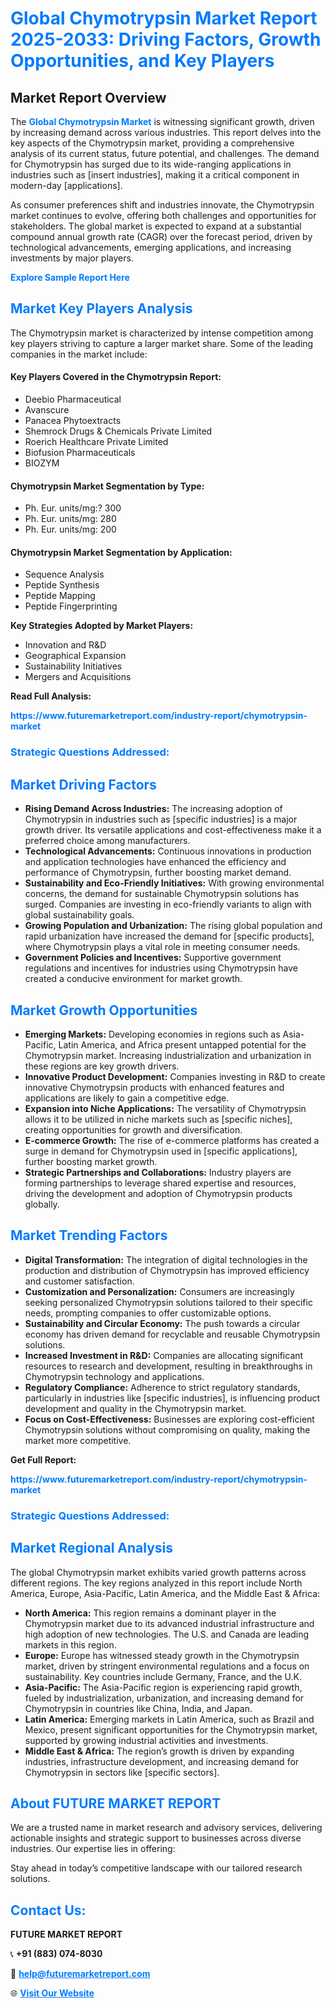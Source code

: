 <h1 style="color: #007BFF;">Global Chymotrypsin Market Report 2025-2033: Driving Factors, Growth Opportunities, and Key Players</h1>

<section id="overview">
<h2>Market Report Overview</h2>
<p>The <a href="https://www.futuremarketreport.com/industry-report/chymotrypsin-market" style="color: #007BFF; text-decoration: none;"><strong>Global Chymotrypsin Market</strong></a> is witnessing significant growth, driven by increasing demand across various industries. This report delves into the key aspects of the Chymotrypsin market, providing a comprehensive analysis of its current status, future potential, and challenges. The demand for Chymotrypsin has surged due to its wide-ranging applications in industries such as [insert industries], making it a critical component in modern-day [applications].</p>
<p>As consumer preferences shift and industries innovate, the Chymotrypsin market continues to evolve, offering both challenges and opportunities for stakeholders. The global market is expected to expand at a substantial compound annual growth rate (CAGR) over the forecast period, driven by technological advancements, emerging applications, and increasing investments by major players.</p>
</section>

<section id="overview">
<p><a href="https://www.futuremarketreport.com/request-sample/reportId=87699" style="color: #007BFF; text-decoration: none;"><strong>Explore Sample Report Here</strong></a></p>
</section>

<section id="key-players">
<h2 style="color: #007BFF;">Market Key Players Analysis</h2>
<p>The Chymotrypsin market is characterized by intense competition among key players striving to capture a larger market share. Some of the leading companies in the market include:</p>
<h4>Key Players Covered in the Chymotrypsin Report:</h4>
<ul><li>Deebio Pharmaceutical</li><li>Avanscure</li><li>Panacea Phytoextracts</li><li>Shemrock Drugs &amp; Chemicals Private Limited</li><li>Roerich Healthcare Private Limited</li><li>Biofusion Pharmaceuticals</li><li>BIOZYM</li></ul>
<h4>Chymotrypsin Market Segmentation by Type:</h4>
<ul><li>Ph. Eur. units/mg:? 300</li><li>Ph. Eur. units/mg: 280</li><li>Ph. Eur. units/mg: 200</li></ul>

<h4>Chymotrypsin Market Segmentation by Application:</h4>
<ul><li>Sequence Analysis</li><li>Peptide Synthesis</li><li>Peptide Mapping</li><li>Peptide Fingerprinting</li></ul>
<p><strong>Key Strategies Adopted by Market Players:</strong></p>
<ul>
<li>Innovation and R&D</li>
<li>Geographical Expansion</li>
<li>Sustainability Initiatives</li>
<li>Mergers and Acquisitions</li>
</ul>
</section>

<section>
<p><strong>Read Full Analysis: </strong></p><a href="https://www.futuremarketreport.com/industry-report/chymotrypsin-market" style="color: #007BFF; text-decoration: none;"><strong>https://www.futuremarketreport.com/industry-report/chymotrypsin-market</strong></a>
<h3 style="color: #007BFF;">Strategic Questions Addressed:</h3>
</section>

<section id="driving-factors">
<h2 style="color: #007BFF;">Market Driving Factors</h2>
<ul>
<li><strong>Rising Demand Across Industries:</strong> The increasing adoption of Chymotrypsin in industries such as [specific industries] is a major growth driver. Its versatile applications and cost-effectiveness make it a preferred choice among manufacturers.</li>
<li><strong>Technological Advancements:</strong> Continuous innovations in production and application technologies have enhanced the efficiency and performance of Chymotrypsin, further boosting market demand.</li>
<li><strong>Sustainability and Eco-Friendly Initiatives:</strong> With growing environmental concerns, the demand for sustainable Chymotrypsin solutions has surged. Companies are investing in eco-friendly variants to align with global sustainability goals.</li>
<li><strong>Growing Population and Urbanization:</strong> The rising global population and rapid urbanization have increased the demand for [specific products], where Chymotrypsin plays a vital role in meeting consumer needs.</li>
<li><strong>Government Policies and Incentives:</strong> Supportive government regulations and incentives for industries using Chymotrypsin have created a conducive environment for market growth.</li>
</ul>
</section>

<section id="growth-opportunities">
<h2 style="color: #007BFF;">Market Growth Opportunities</h2>
<ul>
<li><strong>Emerging Markets:</strong> Developing economies in regions such as Asia-Pacific, Latin America, and Africa present untapped potential for the Chymotrypsin market. Increasing industrialization and urbanization in these regions are key growth drivers.</li>
<li><strong>Innovative Product Development:</strong> Companies investing in R&D to create innovative Chymotrypsin products with enhanced features and applications are likely to gain a competitive edge.</li>
<li><strong>Expansion into Niche Applications:</strong> The versatility of Chymotrypsin allows it to be utilized in niche markets such as [specific niches], creating opportunities for growth and diversification.</li>
<li><strong>E-commerce Growth:</strong> The rise of e-commerce platforms has created a surge in demand for Chymotrypsin used in [specific applications], further boosting market growth.</li>
<li><strong>Strategic Partnerships and Collaborations:</strong> Industry players are forming partnerships to leverage shared expertise and resources, driving the development and adoption of Chymotrypsin products globally.</li>
</ul>
</section>

<section id="trending-factors">
<h2 style="color: #007BFF;">Market Trending Factors</h2>
<ul>
<li><strong>Digital Transformation:</strong> The integration of digital technologies in the production and distribution of Chymotrypsin has improved efficiency and customer satisfaction.</li>
<li><strong>Customization and Personalization:</strong> Consumers are increasingly seeking personalized Chymotrypsin solutions tailored to their specific needs, prompting companies to offer customizable options.</li>
<li><strong>Sustainability and Circular Economy:</strong> The push towards a circular economy has driven demand for recyclable and reusable Chymotrypsin solutions.</li>
<li><strong>Increased Investment in R&D:</strong> Companies are allocating significant resources to research and development, resulting in breakthroughs in Chymotrypsin technology and applications.</li>
<li><strong>Regulatory Compliance:</strong> Adherence to strict regulatory standards, particularly in industries like [specific industries], is influencing product development and quality in the Chymotrypsin market.</li>
<li><strong>Focus on Cost-Effectiveness:</strong> Businesses are exploring cost-efficient Chymotrypsin solutions without compromising on quality, making the market more competitive.</li>
</ul>
</section>

<section>
<p><strong>Get Full Report: </strong></p><a href="https://www.futuremarketreport.com/industry-report/chymotrypsin-market" style="color: #007BFF; text-decoration: none;"><strong>https://www.futuremarketreport.com/industry-report/chymotrypsin-market</strong></a>
<h3 style="color: #007BFF;">Strategic Questions Addressed:</h3>
</section>


<section id="regional-analysis">
<h2 style="color: #007BFF;">Market Regional Analysis</h2>
<p>The global Chymotrypsin market exhibits varied growth patterns across different regions. The key regions analyzed in this report include North America, Europe, Asia-Pacific, Latin America, and the Middle East & Africa:</p>
<ul>
<li><strong>North America:</strong> This region remains a dominant player in the Chymotrypsin market due to its advanced industrial infrastructure and high adoption of new technologies. The U.S. and Canada are leading markets in this region.</li>
<li><strong>Europe:</strong> Europe has witnessed steady growth in the Chymotrypsin market, driven by stringent environmental regulations and a focus on sustainability. Key countries include Germany, France, and the U.K.</li>
<li><strong>Asia-Pacific:</strong> The Asia-Pacific region is experiencing rapid growth, fueled by industrialization, urbanization, and increasing demand for Chymotrypsin in countries like China, India, and Japan.</li>
<li><strong>Latin America:</strong> Emerging markets in Latin America, such as Brazil and Mexico, present significant opportunities for the Chymotrypsin market, supported by growing industrial activities and investments.</li>
<li><strong>Middle East & Africa:</strong> The region’s growth is driven by expanding industries, infrastructure development, and increasing demand for Chymotrypsin in sectors like [specific sectors].</li>
</ul>
</section>

<footer>
<h2 style="color: #007BFF;">About FUTURE MARKET REPORT</h2>
<p>We are a trusted name in market research and advisory services, delivering actionable insights and strategic support to businesses across diverse industries. Our expertise lies in offering:</p>

<p>Stay ahead in today’s competitive landscape with our tailored research solutions.</p>

<h2 style="color: #007BFF;">Contact Us:</h2>
<p><strong>FUTURE MARKET REPORT</strong></p>
<p>📞 <strong>+91 (883) 074-8030</strong></p>
<p>📧 <strong><a href="mailto:help@futuremarketreport.com" style="color: #007BFF;">help@futuremarketreport.com</a></strong></p>
<p>🌐 <strong><a href="https://www.futuremarketreport.com/" style="color: #007BFF;">Visit Our Website</a></strong></p>
</footer>